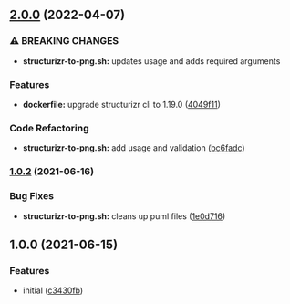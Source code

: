 ## [2.0.0](https://github.com/cshamrick/structurizr-to-png/compare/v1.0.2...v2.0.0) (2022-04-07)


### ⚠ BREAKING CHANGES

* **structurizr-to-png.sh:** updates usage and adds required arguments

### Features

* **dockerfile:** upgrade structurizr cli to 1.19.0 ([4049f11](https://github.com/cshamrick/structurizr-to-png/commit/4049f116b16fa8a361ce52d9cba6e55c6898cab1))


### Code Refactoring

* **structurizr-to-png.sh:** add usage and validation ([bc6fadc](https://github.com/cshamrick/structurizr-to-png/commit/bc6fadce65f630999b995631795903d0ee07c14f))

### [1.0.2](https://github.com/cshamrick/structurizr-to-png/compare/v1.0.1...v1.0.2) (2021-06-16)


### Bug Fixes

* **structurizr-to-png.sh:** cleans up puml files ([1e0d716](https://github.com/cshamrick/structurizr-to-png/commit/1e0d716741747f606bfadaa7f2017e08b7472d23))

## 1.0.0 (2021-06-15)


### Features

* initial ([c3430fb](https://github.com/cshamrick/structurizr-to-png/commit/c3430fbc7dc3effca77c9f86a60dff0dab1f9944))

